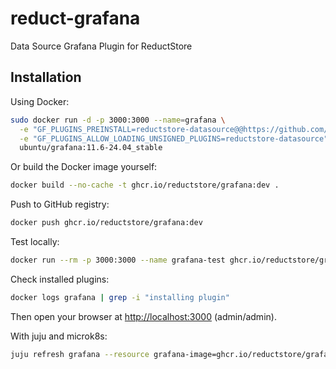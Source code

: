# reduct-grafana

Data Source Grafana Plugin for ReductStore

## Installation

Using Docker:

```bash
sudo docker run -d -p 3000:3000 --name=grafana \
  -e "GF_PLUGINS_PREINSTALL=reductstore-datasource@@https://github.com/reductstore/reduct-grafana/releases/download/v0.1.0/reductstore-datasource-0.1.0.zip" \
  -e "GF_PLUGINS_ALLOW_LOADING_UNSIGNED_PLUGINS=reductstore-datasource" \
  ubuntu/grafana:11.6-24.04_stable
```

Or build the Docker image yourself:

```bash
docker build --no-cache -t ghcr.io/reductstore/grafana:dev .
```

Push to GitHub registry:

```bash
docker push ghcr.io/reductstore/grafana:dev
```

Test locally:
```bash
docker run --rm -p 3000:3000 --name grafana-test ghcr.io/reductstore/grafana:dev
```

Check installed plugins:

```bash
docker logs grafana | grep -i "installing plugin"
```

Then open your browser at [http://localhost:3000](http://localhost:3000) (admin/admin).

With juju and microk8s:

```bash
juju refresh grafana --resource grafana-image=ghcr.io/reductstore/grafana:dev
```
